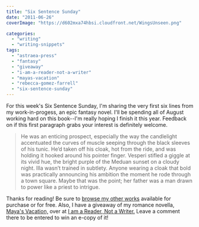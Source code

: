 ```yaml
---
title: "Six Sentence Sunday"
date: "2011-06-26"
coverImage: "https://d602mxa74hbsi.cloudfront.net/WingsUnseen.png"

categories:
  - "writing"
  - "writing-snippets"
tags:
  - "astraea-press"
  - "fantasy"
  - "giveaway"
  - "i-am-a-reader-not-a-writer"
  - "mayas-vacation"
  - "rebecca-gomez-farrell"
  - "six-sentence-sunday"
---
```


For this week's Six Sentence Sunday, I'm sharing the very first six lines from my work-in-progess, an epic fantasy novel. I'll be spending all of August working hard on this book--I'm really hoping I finish it this year. Feedback on if this first paragraph grabs your interest is definitely welcome.

> He was an enticing prospect, especially the way the candlelight accentuated the curves of muscle seeping through the black sleeves of his tunic. He’d taken off his cloak, hot from the ride, and was holding it hooked around his pointer finger. Vesperi stifled a giggle at its vivid hue, the bright purple of the Meduan sunset on a cloudy night. Illa wasn’t trained in subtlety. Anyone wearing a cloak that bold was practically announcing his ambition the moment he rode through a town square. Maybe that was the point; her father was a man drawn to power like a priest to intrigue.

Thanks for reading! Be sure to [browse my other works](https://rebeccagomezfarrell.com/fiction) available for purchase or for free. Also, I have a giveaway of my romance novella, [Maya's Vacation,](http://www.astraeapress.com/#ecwid:category=662257&mode=product&product=3028832 "Purchase Maya's Vacation") over at [I am a Reader, Not a Writer.](http://iamareadernotawriter.blogspot.com/2011/06/author-interview-novella-giveaway-mayas.html) Leave a comment there to be entered to win an e-copy of it!
